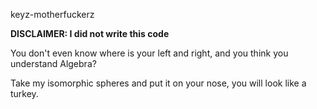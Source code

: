 keyz-motherfuckerz

**DISCLAIMER: I did not write this code**

You don't even know where is your left and right, and you think you understand Algebra?

Take my isomorphic spheres and put it on your nose, you will look like a turkey.
